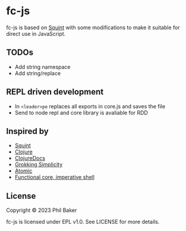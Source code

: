 # fc-js

fc-js is based on [Squint](https://github.com/squint-cljs/squint) with some modifications
to make it suitable for direct use in JavaScript. 

## TODOs
- Add string namespace
- Add string/replace

## REPL driven development
- In `<leader>pe` replaces all exports in core.js and saves the file
- Send to node repl and core library is avaliable for RDD

## Inspired by
- [Squint](https://github.com/squint-cljs/squint)
- [Clojure](https://github.com/clojure/clojure)
- [ClojureDocs](https://clojuredocs.org)
- [Grokking Simplicity](https://www.manning.com/books/grokking-simplicity)
- [Atomic](https://github.com/mlanza/atomic)
- [Functional core, imperative shell](https://www.destroyallsoftware.com/screencasts/catalog/functional-core-imperative-shell)

## License

Copyright © 2023 Phil Baker

fc-js is licensed under EPL v1.0. See LICENSE for more details.
